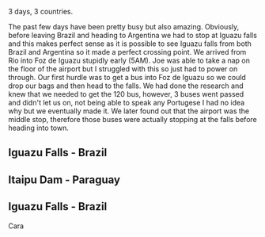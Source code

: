 

3 days, 3 countries. 

The past few days have been pretty busy but also amazing. Obviously, before leaving Brazil and heading to Argentina we had to stop at Iguazu falls and this makes perfect sense as it is possible to see Iguazu falls from both Brazil and Argentina so it made a perfect crossing point. 
We arrived from Rio into Foz de Iguazu stupidly early (5AM). Joe was able to take a nap on the floor of the airport but I struggled with this so just had to power on through. Our first hurdle was to get a bus into Foz de Iguazu so we could drop our bags and then head to the falls. We had done the research and knew that we needed to get the 120 bus, however, 3 buses went passed and didn't let us on, not being able to speak any Portugese I had no idea why but we eventually made it. We later found out that the airport was the middle stop, therefore those buses were actually stopping at the falls before heading into town. 

## Iguazu Falls - Brazil

## Itaipu Dam - Paraguay

## Iguazu Falls - Brazil



Cara

